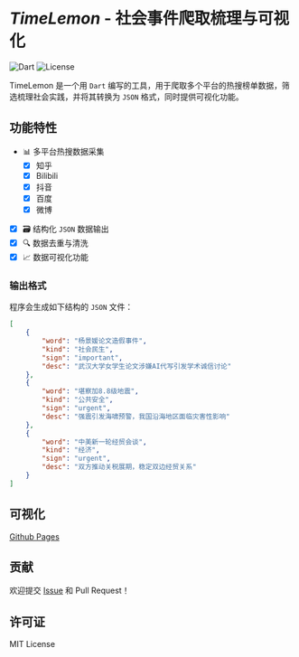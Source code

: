 # *TimeLemon* - 社会事件爬取梳理与可视化

![Dart](https://img.shields.io/badge/Dart-3.8.2-blue.svg)
![License](https://img.shields.io/badge/License-MIT-green.svg)

TimeLemon 是一个用 `Dart` 编写的工具，用于爬取多个平台的热搜榜单数据，筛选梳理社会实践，并将其转换为 `JSON` 格式，同时提供可视化功能。

## 功能特性

- 📊 多平台热搜数据采集
    - [X] 知乎
    - [X] Bilibili
    - [X] 抖音
    - [X] 百度
    - [X] 微博
- [X] 🗃️ 结构化 `JSON` 数据输出
- [X] 🔍 数据去重与清洗
- [X] 📈 数据可视化功能

### 输出格式

程序会生成如下结构的 `JSON` 文件：

```json
[
    {
        "word": "杨景媛论文造假事件",
        "kind": "社会民生",
        "sign": "important",
        "desc": "武汉大学女学生论文涉嫌AI代写引发学术诚信讨论"
    },
    {
        "word": "堪察加8.8级地震",
        "kind": "公共安全",
        "sign": "urgent",
        "desc": "强震引发海啸预警，我国沿海地区面临灾害性影响"
    },
    {
        "word": "中美新一轮经贸会谈",
        "kind": "经济",
        "sign": "urgent",
        "desc": "双方推动关税展期，稳定双边经贸关系"
    }
]
```

## 可视化

[Github Pages](https://willsat.github.io/timelemon/root/)

## 贡献

欢迎提交 [Issue](https://github.com/WillSat/timelemon/issues) 和 Pull Request！

## 许可证

MIT License